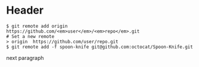 # Header

``` command-line
$ git remote add origin https://github.com/<em>user</em>/<em>repo</em>.git
# Set a new remote
> origin  https://github.com/user/repo.git
$ git remote add -f spoon-knife git@github.com:octocat/Spoon-Knife.git
```

next paragraph
